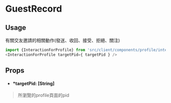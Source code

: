 # GuestRecord
## Usage
有關交友邀請的相關動作(發送、收回、接受、拒絕、關注)
```javascript
import {InteractionForProfile} from 'src/client/components/profile/interactionForProfile';
<InteractionForProfile targetPid={ targetPid } />
```
## Props
- #### *targetPid: [String]
> 所瀏覽的profile頁面的pid
